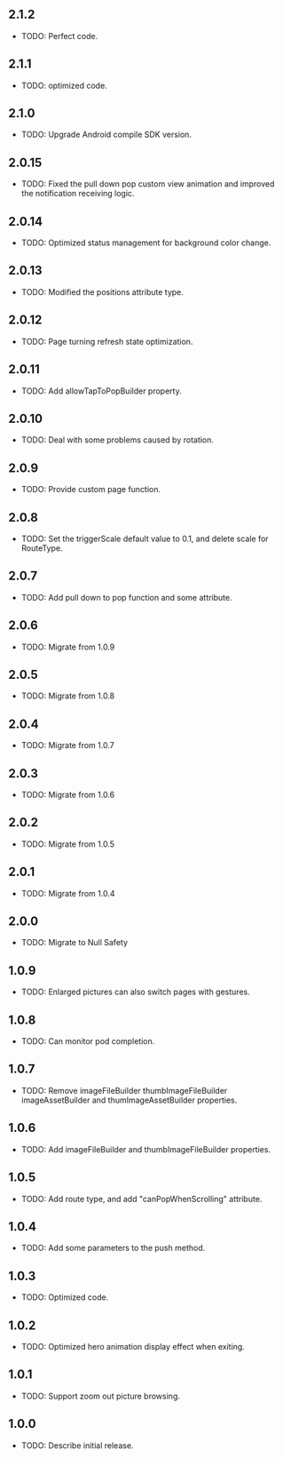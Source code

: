 ## 2.1.2

* TODO: Perfect code.

## 2.1.1

* TODO: optimized code.

## 2.1.0

* TODO: Upgrade Android compile SDK version.

## 2.0.15

* TODO: Fixed the pull down pop custom view animation and improved the notification receiving logic.

## 2.0.14

* TODO: Optimized status management for background color change.

## 2.0.13

* TODO: Modified the positions attribute type.

## 2.0.12

* TODO: Page turning refresh state optimization.

## 2.0.11

* TODO: Add allowTapToPopBuilder property.

## 2.0.10

* TODO: Deal with some problems caused by rotation.

## 2.0.9

* TODO: Provide custom page function.

## 2.0.8

* TODO: Set the triggerScale default value to 0.1, and delete scale for RouteType.

## 2.0.7

* TODO: Add pull down to pop function and some attribute.

## 2.0.6

* TODO: Migrate from 1.0.9

## 2.0.5

* TODO: Migrate from 1.0.8

## 2.0.4

* TODO: Migrate from 1.0.7

## 2.0.3

* TODO: Migrate from 1.0.6

## 2.0.2

* TODO: Migrate from 1.0.5

## 2.0.1

* TODO: Migrate from 1.0.4

## 2.0.0

* TODO: Migrate to Null Safety

## 1.0.9

* TODO: Enlarged pictures can also switch pages with gestures.

## 1.0.8

* TODO: Can monitor pod completion.

## 1.0.7

* TODO: Remove imageFileBuilder thumbImageFileBuilder imageAssetBuilder and thumImageAssetBuilder properties.

## 1.0.6

* TODO: Add imageFileBuilder and thumbImageFileBuilder properties.

## 1.0.5

* TODO: Add route type, and add "canPopWhenScrolling" attribute.

## 1.0.4

* TODO: Add some parameters to the push method.

## 1.0.3

* TODO: Optimized code.

## 1.0.2

* TODO: Optimized hero animation display effect when exiting.

## 1.0.1

* TODO: Support zoom out picture browsing.

## 1.0.0

* TODO: Describe initial release.
